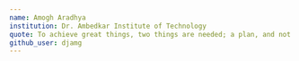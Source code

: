 ```yaml
---
name: Amogh Aradhya
institution: Dr. Ambedkar Institute of Technology
quote: To achieve great things, two things are needed; a plan, and not quite enough time. - Leonardo
github_user: djamg
---
```


